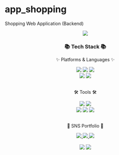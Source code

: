 # app_shopping
Shopping Web Application (Backend)
<div align=center>
	<img src="https://capsule-render.vercel.app/api?type=waving&color=auto&height=200&section=header&text=쇼핑%20웹%20어플리케이션!&fontSize=90" />	
</div>
<div align=center>
	<h3>📚 Tech Stack 📚</h3>
	<p>✨ Platforms & Languages ✨</p>
</div>
<div align="center">
	<img src="https://img.shields.io/badge/Java-FF6C37?style=flat&logo=Conda-Forge&logoColor=white" />
	<img src="https://img.shields.io/badge/MySQL-4479A1?style=flat&logo=MySQL&logoColor=white" />
	<img src="https://img.shields.io/badge/Linux-FCC624?style=flat&logo=Linux&logoColor=white" />
	<br>
	<img src="https://img.shields.io/badge/Spring Boot-6DB33F?style=flat&logo=Spring Boot&logoColor=white" />
	<img src="https://img.shields.io/badge/Spring Security-6DB33F?style=flat&logo=Spring Security&logoColor=white" />
</div>
<br>
<div align=center>
	<p>🛠 Tools 🛠</p>
</div>
<div align=center>
	<img src="https://img.shields.io/badge/Postman-FF6C37?style=flat-square&logo=Postman&logoColor=white" />
	<img src="https://img.shields.io/badge/Eclipse%20IDE-2C2255?style=flat&logo=EclipseIDE&logoColor=white" />
	<br>
	<img src="https://img.shields.io/badge/Tomcat-F8DC75?style=flat&logo=ApacheTomcat&logoColor=white" />
	<img src="https://img.shields.io/badge/AWS-232F3E?style=flat&logo=AmazonAWS&logoColor=white" />
	<img src="https://img.shields.io/badge/GitHub-181717?style=flat&logo=GitHub&logoColor=white" />
</div>
<br>
<div align=center>
	<p>🎨 SNS Portfolio 🎨</p>
</div>
<div align=center>
	<a href="https://yermi.co.kr">
		<img src="https://img.shields.io/badge/Portfolio-FF3633?style=flat&logo=Micro.blog&logoColor=white" />
	</a>
	<a href="angpang4196@gmail.com">
		<img src="https://img.shields.io/badge/Mail-30B980?style=flat&logo=Gmail&logoColor=white" />
	</a>
	<a href="https://www.notion.so/a662f0aef7f749b4aba146e1fe64bc75?pvs=4">
		<img src="https://img.shields.io/badge/Notion-000000?style=flat&logo=Notion&logoColor=white" />
	</a>
	<br>
</div>
<div align=center>
	<br>
	<img src="https://github-readme-stats.vercel.app/api/top-langs/?username=angpang4196&layout=compact">
	<img src="https://github-readme-stats.vercel.app/api?username=angpang4196&show_icons=true">
</div>

